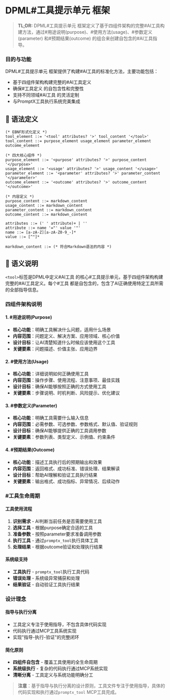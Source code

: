 # DPML#工具提示单元 框架

> **TL;DR:** DPML#工具提示单元 框架定义了基于四组件架构的完整#AI工具构建方法，通过#用途说明(purpose)、#使用方法(usage)、#参数定义(parameter) 和#预期结果(outcome) 的组合来创建自包含的#AI工具指导。

### 目的与功能

DPML#工具提示单元 框架提供了构建#AI工具的标准化方法，主要功能包括：
- 基于四组件架构构建完整的#AI工具定义
- 确保#工具定义 的自包含性和完整性
- 支持不同领域#AI工具 的灵活定制
- 与PromptX工具执行系统完美集成

## 📝 语法定义

```ebnf
(* EBNF形式化定义 *)
tool_element ::= '<tool' attributes? '>' tool_content '</tool>'
tool_content ::= purpose_element usage_element parameter_element outcome_element

(* 四大核心组件 *)
purpose_element ::= '<purpose' attributes? '>' purpose_content '</purpose>'
usage_element ::= '<usage' attributes? '>' usage_content '</usage>'
parameter_element ::= '<parameter' attributes? '>' parameter_content '</parameter>'
outcome_element ::= '<outcome' attributes? '>' outcome_content '</outcome>'

(* 内容定义 *)
purpose_content ::= markdown_content
usage_content ::= markdown_content
parameter_content ::= markdown_content
outcome_content ::= markdown_content

attributes ::= (' ' attribute)+ | ''
attribute ::= name '="' value '"'
name ::= [a-zA-Z][a-zA-Z0-9_-]*
value ::= [^"]*

markdown_content ::= (* 符合Markdown语法的内容 *)
```

## 🧩 语义说明

`<tool>`标签是DPML中定义#AI工具 的核心#工具提示单元，基于四组件架构构建完整的#AI工具定义。每个#工具 都是自包含的，包含了AI正确使用特定工具所需的全部指导信息。

### 四组件架构说明

#### 1. #用途说明(Purpose)
- **核心功能**：明确工具解决什么问题，适用什么场景
- **内容范围**：问题定义、解决方案、应用领域、核心价值
- **设计目标**：让AI清楚知道什么时候应该使用这个工具
- **关键要素**：问题描述、价值主张、应用边界

#### 2. #使用方法(Usage)
- **核心功能**：详细说明如何正确使用工具
- **内容范围**：操作步骤、使用流程、注意事项、最佳实践
- **设计目标**：确保AI能够按照正确的方式使用工具
- **关键要素**：步骤说明、时机判断、风险提示、优化建议

#### 3. #参数定义(Parameter)
- **核心功能**：明确工具需要什么输入信息
- **内容范围**：必需参数、可选参数、参数格式、默认值、验证规则
- **设计目标**：确保AI能够提供正确的工具调用参数
- **关键要素**：参数列表、类型定义、示例值、约束条件

#### 4. #预期结果(Outcome)
- **核心功能**：描述工具执行后的预期输出和效果
- **内容范围**：返回格式、成功标准、错误处理、结果解读
- **设计目标**：帮助AI理解和验证工具执行结果
- **关键要素**：输出格式、成功指标、异常情况、后续动作

### #工具生命周期

#### 工具使用流程
1. **识别需求** - AI判断当前任务是否需要使用工具
2. **选择工具** - 根据purpose确定合适的工具
3. **准备参数** - 按照parameter要求准备调用参数
4. **执行工具** - 通过`promptx_tool`执行具体工具
5. **处理结果** - 根据outcome验证和处理执行结果

#### 系统级支持
- **工具执行** - `promptx_tool`执行工具代码
- **错误处理** - 系统级异常捕获和处理
- **结果验证** - 自动验证工具执行结果

### 设计理念

#### 指导与执行分离
- 工具定义专注于使用指导，不包含具体代码实现
- 代码执行通过MCP工具系统实现
- 实现"指导-执行-验证"的完整闭环

#### 简化原则
- **四组件自包含** - 覆盖工具使用的全生命周期
- **系统级执行** - 复杂的代码执行通过MCP系统实现
- **清晰分离** - 工具定义与系统功能明确分工

> **注意**：基于指导与执行分离的设计原则，工具文件专注于使用指导，具体的代码实现和执行通过`promptx_tool` MCP工具完成。
